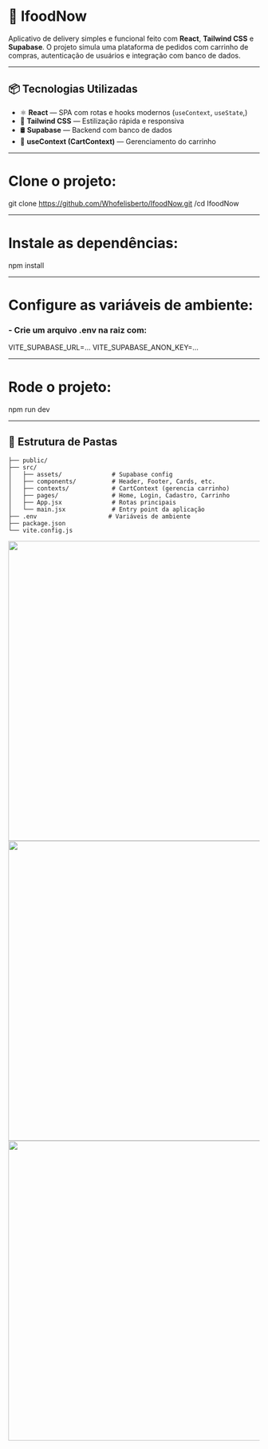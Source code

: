 # 🍔 IfoodNow

Aplicativo de delivery simples e funcional feito com **React**, **Tailwind CSS** e **Supabase**. O projeto simula uma plataforma de pedidos com carrinho de compras, autenticação de usuários e integração com banco de dados.

---

## 📦 Tecnologias Utilizadas

- ⚛️ **React** — SPA com rotas e hooks modernos (`useContext`, `useState`,)
- 🎨 **Tailwind CSS** — Estilização rápida e responsiva
- 🛢️ **Supabase** — Backend com banco de dados
- 🛒 **useContext (CartContext)** — Gerenciamento do carrinho

---

# Clone o projeto:

git clone https://github.com/Whofelisberto/IfoodNow.git 
/cd IfoodNow

---

# Instale as dependências:

npm install

---

# Configure as variáveis de ambiente:

### - Crie um arquivo .env na raiz com:

VITE_SUPABASE_URL=...
VITE_SUPABASE_ANON_KEY=...

---

# Rode o projeto:

npm run dev

---

## 📁 Estrutura de Pastas

```
├── public/
├── src/
│   ├── assets/              # Supabase config
│   ├── components/          # Header, Footer, Cards, etc.
│   ├── contexts/            # CartContext (gerencia carrinho)
│   ├── pages/               # Home, Login, Cadastro, Carrinho
│   ├── App.jsx              # Rotas principais
│   └── main.jsx             # Entry point da aplicação
├── .env                    # Variáveis de ambiente
├── package.json
└── vite.config.js
```


<img border="0" data-original-height="1080" data-original-width="1920" height="600" src="https://blogger.googleusercontent.com/img/b/R29vZ2xl/AVvXsEg5XoLuMJDBqjp_HOcDI78SGiqjqIQZCIxryEk2kDR7fqnbvhUG0HSGZ59q5g7gQbQUrUIzYRfyM2ucjAcMtm_mmDwmPUU5B-hLphBFGXbuuhK_DYbrg_psAtwJVfr0GFAWAm4zVC-YROgiYgSE4RklIVbb74FhyphenhyphenDgpvsE6OiAupKzwvTUXjAXmcM95af14/s1920/1.png" width="1280" />
<br/>
<img border="0" data-original-height="1080" data-original-width="1920" height="600" src="https://blogger.googleusercontent.com/img/b/R29vZ2xl/AVvXsEjImSxQG26FET3ZfEjz89XDRRsmW5hR5aqoL4RQy1d6I4mLKLIwoEaUIyJkD63BXSTo_hNApj_sM6tRYmoxmipe9BlItvNUHrFIkDhUXCifGcW8Rp1EZ7U5ZYxtL4UumXZPlwZtQCnzfV_-xk0e9Zm_0u_lXhGmHlGWBFINVIyvlK2K2SwdRIyRvGEpcN1H/s1920/4.png" width="1280" />
<br/>
<img border="0" data-original-height="1080" data-original-width="1920" height="600" src="https://blogger.googleusercontent.com/img/b/R29vZ2xl/AVvXsEiuq6-SjJK632QsEQqkRot-1_PJeWHt3ijA7-Y_6nWizTuA2UmWw6UZURb88hJTTCRjTYF0q3_yDE3hJ7Pm9I3Nrgifpz4YfxTEylBshr9Sz-EVZqGTjs7gefPQu8aXyjhLj51Ue5i0NvEFSs2dx5U3OHruTuoN2VBr0uTeZeklpWuclCQPZuP7vVHyn9A3/s1920/3.png" width="1280" />
